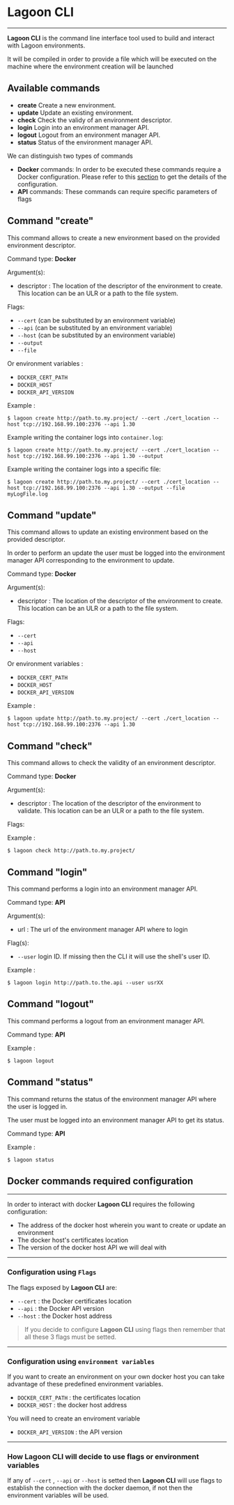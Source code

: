 # Lagoon CLI
___

**Lagoon CLI** is the command line interface tool used to build and interact with Lagoon environments.

It will be compiled in order to provide a file which will be executed on the machine where the environment creation will be launched

## Available commands

* **create** Create a new environment.
* **update** Update an existing environment.
* **check**  Check the validy of an environment descriptor.
* **login**  Login into an environment manager API.
* **logout** Logout from an environment manager API.
* **status** Status of the environment manager API.

We can distinguish two types of commands

* **Docker** commands: In order to be executed these commands require a Docker configuration. Please refer to this [section](#docker-commands-required-configuration) to get the details of the configuration.
* **API** commands: These commands can require specific parameters of flags

## Command "create"
This command allows to create a new environment based on the provided environment descriptor.

Command type: **Docker**

Argument(s):

* descriptor : The location of the descriptor of the environment to create. This location can be an ULR or a path to the file system.


Flags: 

* `--cert` (can be substituted by an environment variable) 
* `--api`  (can be substituted by an environment variable)
* `--host` (can be substituted by an environment variable)
* `--output`
* `--file`

Or environment variables :

* `DOCKER_CERT_PATH`
* `DOCKER_HOST`
* `DOCKER_API_VERSION`

Example :

`$ lagoon create http://path.to.my.project/ --cert ./cert_location --host tcp://192.168.99.100:2376 --api 1.30`

Example writing the container logs into `container.log`:

`$ lagoon create http://path.to.my.project/ --cert ./cert_location --host tcp://192.168.99.100:2376 --api 1.30 --output`

Example writing the container logs into a specific file:

`$ lagoon create http://path.to.my.project/ --cert ./cert_location --host tcp://192.168.99.100:2376 --api 1.30 --output --file myLogFile.log `


## Command "update"
This command allows to update an existing environment based on the provided descriptor. 

In order to perform an update the user must be logged into the environment manager API corresponding to the environment to update.

Command type: **Docker**

Argument(s):

* descriptor : The location of the descriptor of the environment to create. This location can be an ULR or a path to the file system.


Flags: 

* `--cert`
* `--api`
* `--host`

Or environment variables :

* `DOCKER_CERT_PATH`
* `DOCKER_HOST`
* `DOCKER_API_VERSION`



Example :

`$ lagoon update http://path.to.my.project/ --cert ./cert_location --host tcp://192.168.99.100:2376 --api 1.30`


## Command "check"
This command allows to check the validity of an environment descriptor. 

Command type: **Docker**

Argument(s):

* descriptor : The location of the descriptor of the environment to validate. This location can be an ULR or a path to the file system.


Flags: 

Example :

`$ lagoon check http://path.to.my.project/`


## Command "login"
This command performs a login into an environment manager API.

Command type: **API**

Argument(s):

* url : The url of the environment manager API where to login

Flag(s):

* `--user` login ID. If missing then the CLI it will use the shell's user ID.

Example :

`$ lagoon login http://path.to.the.api --user usrXX`

## Command "logout"
This command performs a logout from an environment manager API.

Command type: **API**

Example :

`$ lagoon logout`

## Command "status"
This command returns the status of the environment manager API where the user is logged in.

The user must be logged into an environment manager API to get its status.


Command type: **API**

Example :

`$ lagoon status`

## Docker commands required configuration
___
In order to interact with docker **Lagoon CLI** requires the following configuration:

* The address of the docker host wherein you want to create or update an environment
* The docker host's certificates location
* The version of the docker host API we will deal with


___
### Configuration using `Flags`

The flags exposed by **Lagoon CLI** are:

* `--cert` : the Docker certificates location
* `--api` : the Docker API version
* `--host` : the Docker host address 

 
> If you decide to configure **Lagoon CLI** using flags then remember that all these 3 flags must be setted.

___
### Configuration using `environment variables`

If you want to create an environment on your own docker host you can take advantage of these predefined environment variables.

* `DOCKER_CERT_PATH` : the certificates location
* `DOCKER_HOST` : the docker host address 

You will need to create an enviroment variable

* `DOCKER_API_VERSION` : the API version


---
### How Lagoon CLI will decide to use flags or environment variables

If any of `--cert` , `--api` or `--host` is setted then **Lagoon CLI** will use flags to establish the connection with the docker daemon, if not then the environment variables will be used.
